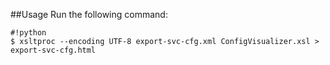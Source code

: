 ##Usage
Run the following command:

```
#!python
$ xsltproc --encoding UTF-8 export-svc-cfg.xml ConfigVisualizer.xsl > export-svc-cfg.html
```
